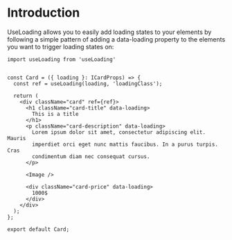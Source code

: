 # Introduction

UseLoading allows you to easily add loading states to your elements by following a simple pattern of adding a data-loading property to the elements you want to trigger loading states on:

```
import useLoading from 'useLoading'


const Card = ({ loading }: ICardProps) => {
  const ref = useLoading(loading, 'loadingClass');

  return (
    <div className="card" ref={ref}>
      <h1 className="card-title" data-loading>
        This is a title
      </h1>
      <p className="card-description" data-loading>
        Lorem ipsum dolor sit amet, consectetur adipiscing elit. Mauris
        imperdiet orci eget nunc mattis faucibus. In a purus turpis. Cras
        condimentum diam nec consequat cursus.
      </p>

      <Image />

      <div className="card-price" data-loading>
        1000$
      </div>
    </div>
  );
};

export default Card;
```
